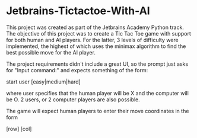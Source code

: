 # Jetbrains-Tictactoe-With-AI

This project was created as part of the Jetbrains Academy Python track. The objective of this
project was to create a Tic Tac Toe game with support for both human and AI players. For
the latter, 3 levels of difficulty were implemented, the highest of which uses the minimax algorithm
to find the best possible move for the AI player. 

The project requirements didn't include a great UI, so the prompt just asks for "Input command:" and
expects something of the form:

start user [easy|medium|hard] 

where user specifies that the human player will be X and the computer will be O. 2 users, or 2
computer players are also possible.

The game will expect human players to enter their move coordinates in the form

[row] [col]

 
